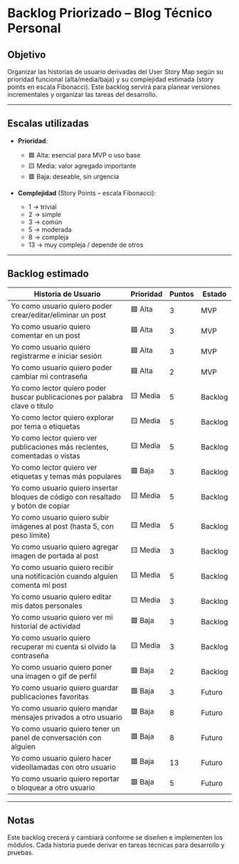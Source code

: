 # Backlog Priorizado – Blog Técnico Personal

## Objetivo

Organizar las historias de usuario derivadas del User Story Map según su prioridad funcional (alta/media/baja) y su complejidad estimada (story points en escala Fibonacci). Este backlog servirá para planear versiones incrementales y organizar las tareas del desarrollo.

---

## Escalas utilizadas

- **Prioridad**:
  - 🟦 Alta: esencial para MVP o uso base
  - 🟨 Media: valor agregado importante
  - 🟥 Baja: deseable, sin urgencia

- **Complejidad** (Story Points – escala Fibonacci):
  - 1 -> trivial
  - 2 -> simple
  - 3 -> común
  - 5 -> moderada
  - 8 -> compleja
  - 13 -> muy compleja / depende de otros

---

## Backlog estimado

| Historia de Usuario                                                                 | Prioridad | Puntos | Estado     |
|-------------------------------------------------------------------------------------|-----------|--------|------------|
| Yo como usuario quiero poder crear/editar/eliminar un post                         | 🟦 Alta   | 3      | MVP      |
| Yo como usuario quiero comentar en un post                                         | 🟦 Alta   | 3      | MVP      |
| Yo como usuario quiero registrarme e iniciar sesión                                | 🟦 Alta   | 3      | MVP      |
| Yo como usuario quiero poder cambiar mi contraseña                                 | 🟦 Alta   | 2      | MVP      |
| Yo como lector quiero poder buscar publicaciones por palabra clave o título        | 🟨 Media  | 5      |  Backlog  |
| Yo como lector quiero explorar por tema o etiquetas                                | 🟨 Media  | 5      |  Backlog  |
| Yo como lector quiero ver publicaciones más recientes, comentadas o vistas         | 🟨 Media  | 5      | Backlog  |
| Yo como lector quiero ver etiquetas y temas más populares                          | 🟥 Baja   | 3      | Backlog  |
| Yo como usuario quiero insertar bloques de código con resaltado y botón de copiar  | 🟨 Media  | 5      | Backlog  |
| Yo como usuario quiero subir imágenes al post (hasta 5, con peso límite)           | 🟨 Media  | 5      | Backlog  |
| Yo como usuario quiero agregar imagen de portada al post                           | 🟨 Media  | 3      | Backlog  |
| Yo como usuario quiero recibir una notificación cuando alguien comenta mi post     | 🟨 Media  | 5      | Backlog  |
| Yo como usuario quiero editar mis datos personales                                 | 🟨 Media  | 3      | Backlog  |
| Yo como usuario quiero ver mi historial de actividad                               | 🟥 Baja   | 3      | Backlog  |
| Yo como usuario quiero recuperar mi cuenta si olvido la contraseña                 | 🟨 Media  | 3      | Backlog  |
| Yo como usuario quiero poner una imagen o gif de perfil                            | 🟥 Baja   | 2      | Backlog  |
| Yo como usuario quiero guardar publicaciones favoritas                             | 🟥 Baja   | 3      | Futuro   |
| Yo como usuario quiero mandar mensajes privados a otro usuario                     | 🟥 Baja   | 8      | Futuro   |
| Yo como usuario quiero tener un panel de conversación con alguien                  | 🟥 Baja   | 8      | Futuro   |
| Yo como usuario quiero hacer videollamadas con otro usuario                        | 🟥 Baja   | 13     | Futuro   |
| Yo como usuario quiero reportar o bloquear a otro usuario                          | 🟥 Baja   | 5      | Futuro   |

---

## Notas

Este backlog crecerá y cambiará conforme se diseñen e implementen los módulos. Cada historia puede derivar en tareas técnicas para desarrollo y pruebas.
